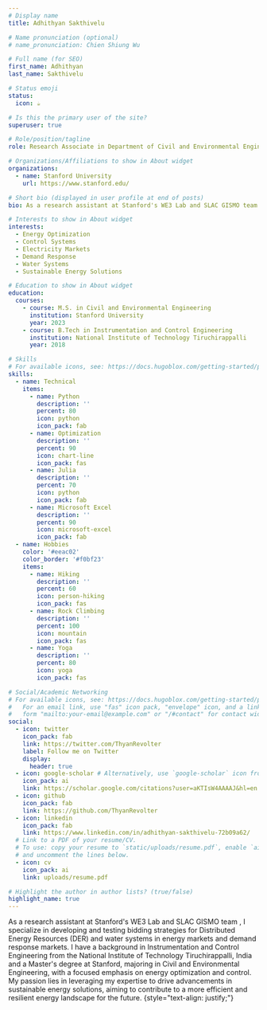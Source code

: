 ```yaml
---
# Display name
title: Adhithyan Sakthivelu

# Name pronunciation (optional)
# name_pronunciation: Chien Shiung Wu

# Full name (for SEO)
first_name: Adhithyan
last_name: Sakthivelu

# Status emoji
status:
  icon: ☕️

# Is this the primary user of the site?
superuser: true

# Role/position/tagline
role: Research Associate in Department of Civil and Environmental Engineering

# Organizations/Affiliations to show in About widget
organizations:
  - name: Stanford University
    url: https://www.stanford.edu/

# Short bio (displayed in user profile at end of posts)
bio: As a research assistant at Stanford's WE3 Lab and SLAC GISMO team , I specialize in developing and testing bidding strategies for Distributed Energy Resources (DER) and water systems in energy markets and demand response markets. I have a background in Instrumentation and Control Engineering from the National Institute of Technology Tiruchirappalli, India and a Master's degree at Stanford, majoring in Civil and Environmental Engineering, with a focused emphasis on energy optimization and control. My passion lies in leveraging my expertise to drive advancements in sustainable energy solutions, aiming to contribute to a more efficient and resilient energy landscape for the future.

# Interests to show in About widget
interests:
  - Energy Optimization
  - Control Systems
  - Electricity Markets
  - Demand Response
  - Water Systems
  - Sustainable Energy Solutions

# Education to show in About widget
education:
  courses:
    - course: M.S. in Civil and Environmental Engineering
      institution: Stanford University
      year: 2023
    - course: B.Tech in Instrumentation and Control Engineering
      institution: National Institute of Technology Tiruchirappalli
      year: 2018

# Skills
# For available icons, see: https://docs.hugoblox.com/getting-started/page-builder/#icons
skills:
  - name: Technical
    items:
      - name: Python
        description: ''
        percent: 80
        icon: python
        icon_pack: fab
      - name: Optimization
        description: ''
        percent: 90
        icon: chart-line
        icon_pack: fas
      - name: Julia
        description: ''
        percent: 70
        icon: python
        icon_pack: fab
      - name: Microsoft Excel
        description: ''
        percent: 90
        icon: microsoft-excel
        icon_pack: fab
  - name: Hobbies
    color: '#eeac02'
    color_border: '#f0bf23'
    items:
      - name: Hiking
        description: ''
        percent: 60
        icon: person-hiking
        icon_pack: fas
      - name: Rock Climbing
        description: ''
        percent: 100
        icon: mountain
        icon_pack: fas
      - name: Yoga
        description: ''
        percent: 80
        icon: yoga
        icon_pack: fas

# Social/Academic Networking
# For available icons, see: https://docs.hugoblox.com/getting-started/page-builder/#icons
#   For an email link, use "fas" icon pack, "envelope" icon, and a link in the
#   form "mailto:your-email@example.com" or "/#contact" for contact widget.
social:
  - icon: twitter
    icon_pack: fab
    link: https://twitter.com/ThyanRevolter
    label: Follow me on Twitter
    display:
      header: true
  - icon: google-scholar # Alternatively, use `google-scholar` icon from `ai` icon pack
    icon_pack: ai
    link: https://scholar.google.com/citations?user=aKTIsW4AAAAJ&hl=en
  - icon: github
    icon_pack: fab
    link: https://github.com/ThyanRevolter
  - icon: linkedin
    icon_pack: fab
    link: https://www.linkedin.com/in/adhithyan-sakthivelu-72b09a62/
  # Link to a PDF of your resume/CV.
  # To use: copy your resume to `static/uploads/resume.pdf`, enable `ai` icons in `params.yaml`,
  # and uncomment the lines below.
  - icon: cv
    icon_pack: ai
    link: uploads/resume.pdf

# Highlight the author in author lists? (true/false)
highlight_name: true
---
```


As a research assistant at Stanford's WE3 Lab and SLAC GISMO team , I specialize in developing and testing bidding strategies for Distributed Energy Resources (DER) and water systems in energy markets and demand response markets. I have a background in Instrumentation and Control Engineering from the National Institute of Technology Tiruchirappalli, India and a Master's degree at Stanford, majoring in Civil and Environmental Engineering, with a focused emphasis on energy optimization and control. My passion lies in leveraging my expertise to drive advancements in sustainable energy solutions, aiming to contribute to a more efficient and resilient energy landscape for the future.
{style="text-align: justify;"}
